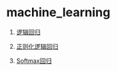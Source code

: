 # machine_learning

1. [逻辑回归](https://github.com/chenxingwei/machine_learning_from_scratch/blob/master/algorithm/3.logisticRegression.md)

2. [正则化逻辑回归](https://github.com/chenxingwei/machine_learning_from_scratch/blob/master/algorithm/4.regularization.md)

3. [Softmax回归](https://github.com/chenxingwei/machine_learning_from_scratch/blob/master/algorithm/6.softmax.md)

